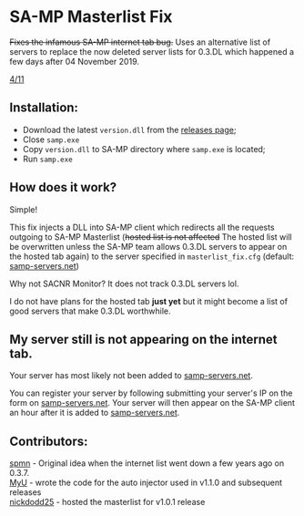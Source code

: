 # SA-MP Masterlist Fix
~~Fixes the infamous SA-MP internet tab bug.~~
Uses an alternative list of servers to replace the now deleted server lists for 0.3.DL which happened a few days after 04 November 2019.

[4/11](https://forum.sa-mp.com/showthread.php?p=4120379#post4120379)



## Installation:
* Download the latest `version.dll` from the [releases page](https://github.com/OriginalNutter/sa-mp_masterlist_fix/releases);
* Close `samp.exe`
* Copy `version.dll` to SA-MP directory where `samp.exe` is located;
* Run `samp.exe`


## How does it work?
Simple! 

This fix injects a DLL into SA-MP client which redirects all the requests outgoing to SA-MP Masterlist (~~hosted list is not affected~~ The hosted list will be overwritten unless the SA-MP team allows 0.3.DL servers to appear on the hosted tab again) to the server specified in `masterlist_fix.cfg` (default: [samp-servers.net](http://samp-servers.net/))

Why not SACNR Monitor? It does not track 0.3.DL servers lol.

I do not have plans for the hosted tab **just yet** but it might become a list of good servers that make 0.3.DL worthwhile.

## My server still is not appearing on the internet tab.
Your server has most likely not been added to [samp-servers.net](http://samp-servers.net/). 

You can register your server by following submitting your server's IP on the form on [samp-servers.net](http://samp-servers.net/). Your server will then appear on the SA-MP client an hour after it is added to [samp-servers.net](http://samp-servers.net/).


## Contributors:
[spmn](https://github.com/spmn) - Original idea when the internet list went down a few years ago on 0.3.7. <br />
[MyU](https://github.com/myudev) - wrote the code for the auto injector used in v1.1.0 and subsequent releases <br />
[nickdodd25](https://github.com/nickdodd25) - hosted the masterlist for v1.0.1 release
